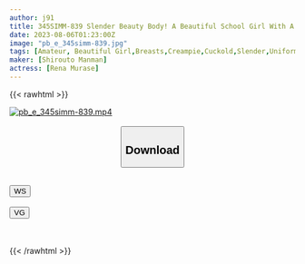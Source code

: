 ```yaml
---
author: j91
title: 345SIMM-839 Slender Beauty Body! A Beautiful School Girl With A Beautiful Face! Shortcut-Chan, Who Has An Adult Tight Eye, Is Happy With Her Other Than Her Boyfriend! [Rena (18)] (Rena Murase)
date: 2023-08-06T01:23:00Z
image: "pb_e_345simm-839.jpg"
tags: [Amateur, Beautiful Girl,Breasts,Creampie,Cuckold,Slender,Uniform]
maker: [Shirouto Manman]
actress: [Rena Murase]
---
```



{{< rawhtml >}}

<div class="video" data-videoid="7r175ya044uv">
    <a href="javascript:;">
        <img src="https://my.j91.asia/posts/pb_e_345simm-839/pb_e_345simm-839.jpg" width="WIDTH" height="HEIGHT" alt="pb_e_345simm-839.mp4" loading="lazy">
    </a>
</div>

<script type="text/javascript" src="https://j91.asia/asset/on-demand-ws.js"></script>

<br>
  <link rel="stylesheet" href="https://j91.asia/asset/bs5.css">
  
  <center>
  <button class="btn btn-primary" type="button" data-bs-toggle="collapse" data-bs-target=".multi-collapse" aria-expanded="false" aria-controls="multiCollapseExample1 multiCollapseExample2"><h2>Download</h2></button></center>
</p>
<div class="row">
  <div class="col">
    <div class="collapse multi-collapse" id="multiCollapseExample1">
      <div class="card card-body">
	      	      <br>
<div class="buttons">  
<a href="https://wolfstream.tv/7r175ya044uv"><button class="btn-hover color-3"><i class="fa fa-download"></i> WS</button></a></div>
    </div>
  </div>
</div>
  <div class="col">
    <div class="collapse multi-collapse" id="multiCollapseExample2">
      <div class="card card-body">
	      <br>
<div class="buttons">
    <a href="https://vgembed.com/v/7QWN5emRjk59oR0"><button class="btn-hover color-9"><i class="fa fa-download"></i> VG</button></a></div>
<br><br>
      </div>
    </div>
  </div>
</div>

{{< /rawhtml >}}